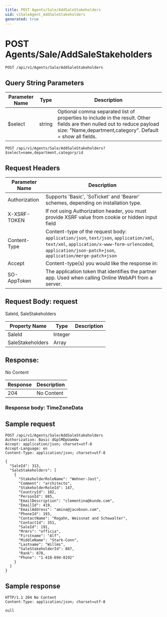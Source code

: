 ```yaml
---
title: POST Agents/Sale/AddSaleStakeholders
uid: v1SaleAgent_AddSaleStakeholders
generated: true
---
```


# POST Agents/Sale/AddSaleStakeholders

```http
POST /api/v1/Agents/Sale/AddSaleStakeholders
```









## Query String Parameters

| Parameter Name | Type |  Description |
|----------------|------|--------------|
| $select | string |  Optional comma separated list of properties to include in the result. Other fields are then nulled out to reduce payload size: "Name,department,category". Default = show all fields. |

```http
POST /api/v1/Agents/Sale/AddSaleStakeholders?$select=name,department,category/id
```


## Request Headers

| Parameter Name | Description |
|----------------|-------------|
| Authorization  | Supports 'Basic', 'SoTicket' and 'Bearer' schemes, depending on installation type. |
| X-XSRF-TOKEN   | If not using Authorization header, you must provide XSRF value from cookie or hidden input field |
| Content-Type | Content-type of the request body: `application/json`, `text/json`, `application/xml`, `text/xml`, `application/x-www-form-urlencoded`, `application/json-patch+json`, `application/merge-patch+json` |
| Accept         | Content-type(s) you would like the response in:  |
| SO-AppToken | The application token that identifies the partner app. Used when calling Online WebAPI from a server. |

## Request Body: request 

SaleId, SaleStakeholders 

| Property Name | Type |  Description |
|----------------|------|--------------|
| SaleId | Integer |  |
| SaleStakeholders | Array |  |

## Response:

No Content

| Response | Description |
|----------------|-------------|
| 204 | No Content |

### Response body: TimeZoneData


## Sample request

```http!
POST /api/v1/Agents/Sale/AddSaleStakeholders
Authorization: Basic dGplMDpUamUw
Accept: application/json; charset=utf-8
Accept-Language: en
Content-Type: application/json; charset=utf-8

{
  "SaleId": 313,
  "SaleStakeholders": [
    {
      "StakeholderRoleName": "Wehner-Jast",
      "Comment": "architecto",
      "StakeholderRoleId": 147,
      "CountryId": 102,
      "PersonId": 885,
      "EmailDescription": "clementina@kunde.com",
      "EmailId": 419,
      "EmailAddress": "amina@jacobson.com",
      "PhoneId": 193,
      "ContactName": "Rogahn, Weissnat and Schowalter",
      "ContactId": 351,
      "SaleId": 191,
      "Mrmrs": "officia",
      "Firstname": "Alf",
      "MiddleName": "Stark-Conn",
      "Lastname": "Willms",
      "SaleStakeholderId": 887,
      "Rank": 878,
      "Phone": "1-418-694-8192"
    }
  ]
}
```

## Sample response

```http_
HTTP/1.1 204 No Content
Content-Type: application/json; charset=utf-8

null
```